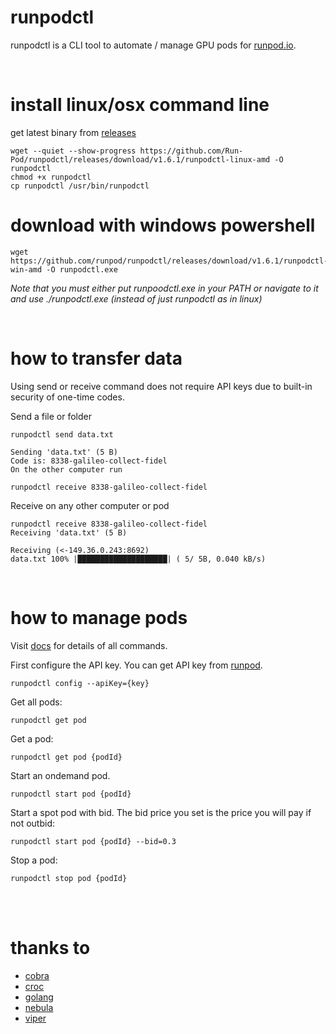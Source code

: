 # runpodctl
runpodctl is a CLI tool to automate / manage GPU pods for [runpod.io](https://runpod.io).

<br />

# install linux/osx command line
get latest binary from [releases](https://github.com/Run-Pod/runpodctl/releases)

```
wget --quiet --show-progress https://github.com/Run-Pod/runpodctl/releases/download/v1.6.1/runpodctl-linux-amd -O runpodctl
chmod +x runpodctl
cp runpodctl /usr/bin/runpodctl
```

# download with windows powershell

```
wget https://github.com/runpod/runpodctl/releases/download/v1.6.1/runpodctl-win-amd -O runpodctl.exe
```

*Note that you must either put runpoodctl.exe in your PATH or navigate to it and use ./runpodctl.exe (instead of just runpodctl as in linux)*

<br />

# how to transfer data
Using send or receive command does not require API keys due to built-in security of one-time codes.

Send a file or folder
```
runpodctl send data.txt

Sending 'data.txt' (5 B)
Code is: 8338-galileo-collect-fidel
On the other computer run

runpodctl receive 8338-galileo-collect-fidel
```

Receive on any other computer or pod
```
runpodctl receive 8338-galileo-collect-fidel
Receiving 'data.txt' (5 B)

Receiving (<-149.36.0.243:8692)
data.txt 100% |████████████████████| ( 5/ 5B, 0.040 kB/s)
```

<br />

# how to manage pods
Visit [docs](doc/runpodctl.md) for details of all commands.

First configure the API key. You can get API key from [runpod](https://runpod.io/client/settings).
```
runpodctl config --apiKey={key}
```
Get all pods:
```
runpodctl get pod
```
Get a pod:
```
runpodctl get pod {podId}
```
Start an ondemand pod.
```
runpodctl start pod {podId}
```
Start a spot pod with bid. The bid price you set is the price you will pay if not outbid:
```
runpodctl start pod {podId} --bid=0.3
```
Stop a pod:
```
runpodctl stop pod {podId}
```

<br />
<br />

# thanks to
- [cobra](https://github.com/spf13/cobra)
- [croc](https://github.com/schollz/croc)
- [golang](https://go.dev/)
- [nebula](https://github.com/slackhq/nebula)
- [viper](https://github.com/spf13/viper)
